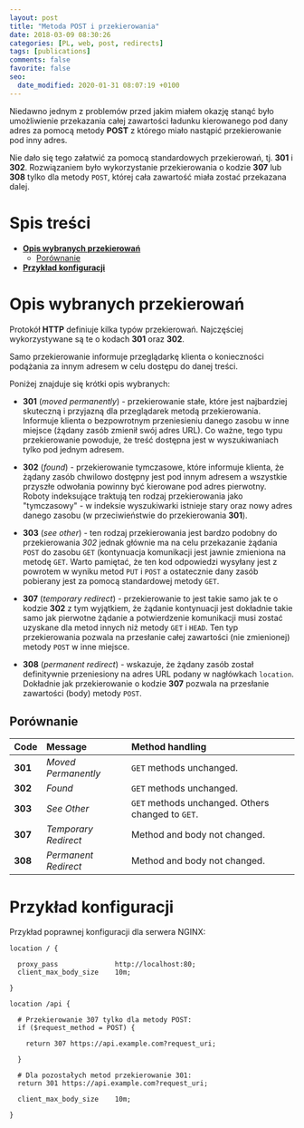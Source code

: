 ```yaml
---
layout: post
title: "Metoda POST i przekierowania"
date: 2018-03-09 08:30:26
categories: [PL, web, post, redirects]
tags: [publications]
comments: false
favorite: false
seo:
  date_modified: 2020-01-31 08:07:19 +0100
---
```


Niedawno jednym z problemów przed jakim miałem okazję stanąć było umożliwienie przekazania całej zawartości ładunku kierowanego pod dany adres za pomocą metody **POST** z którego miało nastąpić przekierowanie pod inny adres.

Nie dało się tego załatwić za pomocą standardowych przekierowań, tj. **301** i **302**. Rozwiązaniem było wykorzystanie przekierowania o kodzie **307** lub **308** tylko dla metody `POST`, której cała zawartość miała zostać przekazana dalej.

# Spis treści

- **[Opis wybranych przekierowań](#opis-wybranych-przekierowań)**
  * [Porównanie](#porównanie)
- **[Przykład konfiguracji](#przykład-konfiguracji)**

# Opis wybranych przekierowań

Protokół **HTTP** definiuje kilka typów przekierowań. Najczęściej wykorzystywane są te o kodach **301** oraz **302**.

Samo przekierowanie informuje przeglądarkę klienta o konieczności podążania za innym adresem w celu dostępu do danej treści.

Poniżej znajduje się krótki opis wybranych:

- **301** (_moved permanently_) - przekierowanie stałe, które jest najbardziej skuteczną i przyjazną dla przeglądarek metodą przekierowania. Informuje klienta o bezpowrotnym przeniesieniu danego zasobu w inne miejsce (żądany zasób zmienił swój adres URL). Co ważne, tego typu przekierowanie powoduje, że treść dostępna jest w wyszukiwaniach tylko pod jednym adresem.

- **302** (_found_) - przekierowanie tymczasowe, które informuje klienta, że żądany zasób chwilowo dostępny jest pod innym adresem a wszystkie przyszłe odwołania powinny być kierowane pod adres pierwotny. Roboty indeksujące traktują ten rodzaj przekierowania jako "tymczasowy" - w indeksie wyszukiwarki istnieje stary oraz nowy adres danego zasobu (w przeciwieństwie do przekierowania **301**).

- **303** (_see other_) - ten rodzaj przekierowania jest bardzo podobny do przekierowania *302* jednak głównie ma na celu przekazanie żądania `POST` do zasobu `GET` (kontynuacja komunikacji jest jawnie zmieniona na metodę `GET`. Warto pamiętać, że ten kod odpowiedzi wysyłany jest z powrotem w wyniku metod `PUT` i `POST` a ostatecznie dany zasób pobierany jest za pomocą standardowej metody `GET`.

- **307** (_temporary redirect_) - przekierowanie to jest takie samo jak te o kodzie **302** z tym wyjątkiem, że żądanie kontynuacji jest dokładnie takie samo jak pierwotne żądanie a potwierdzenie komunikacji musi zostać uzyskane dla metod innych niż metody `GET` i `HEAD`. Ten typ przekierowania pozwala na przesłanie całej zawartości (nie zmienionej) metody `POST` w inne miejsce.

- **308** (_permanent redirect_) - wskazuje, że żądany zasób został definitywnie przeniesiony na adres URL podany w nagłówkach `location`. Dokładnie jak przekierowanie o kodzie **307** pozwala na przesłanie zawartości (body) metody `POST`.

## Porównanie

| <b>Code</b> | <b>Message</b> | <b>Method handling</b> |
| :---         | :---         | :---         |
| <b>301</b> | _Moved Permanently_ | `GET` methods unchanged. |
| <b>302</b> | _Found_ | `GET` methods unchanged. |
| <b>303</b> | _See Other_ | `GET` methods unchanged. Others changed to `GET`. |
| <b>307</b> | _Temporary Redirect_ | Method and body not changed. |
| <b>308</b> | _Permanent Redirect_ | Method and body not changed. |

# Przykład konfiguracji

Przykład poprawnej konfiguracji dla serwera NGINX:

```nginx
location / {

  proxy_pass              http://localhost:80;
  client_max_body_size    10m;

}

location /api {

  # Przekierowanie 307 tylko dla metody POST:
  if ($request_method = POST) {

    return 307 https://api.example.com?request_uri;

  }

  # Dla pozostałych metod przekierowanie 301:
  return 301 https://api.example.com?request_uri;

  client_max_body_size    10m;

}
```
